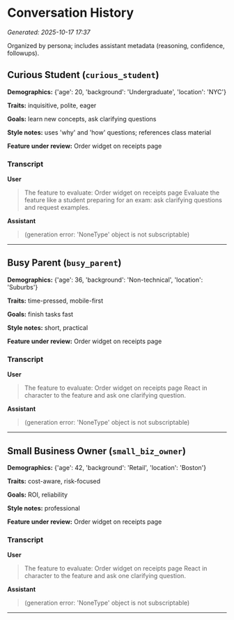 # Conversation History
_Generated: 2025-10-17 17:37_

Organized by persona; includes assistant metadata (reasoning, confidence, followups).

## Curious Student (`curious_student`)

**Demographics:** {'age': 20, 'background': 'Undergraduate', 'location': 'NYC'}

**Traits:** inquisitive, polite, eager

**Goals:** learn new concepts, ask clarifying questions

**Style notes:** uses 'why' and 'how' questions; references class material

**Feature under review:** Order widget on receipts page

### Transcript

**User**
> The feature to evaluate: Order widget on receipts page
> Evaluate the feature like a student preparing for an exam: ask clarifying questions and request examples.

**Assistant**
> (generation error: 'NoneType' object is not subscriptable)


---

## Busy Parent (`busy_parent`)

**Demographics:** {'age': 36, 'background': 'Non-technical', 'location': 'Suburbs'}

**Traits:** time-pressed, mobile-first

**Goals:** finish tasks fast

**Style notes:** short, practical

**Feature under review:** Order widget on receipts page

### Transcript

**User**
> The feature to evaluate: Order widget on receipts page
> React in character to the feature and ask one clarifying question.

**Assistant**
> (generation error: 'NoneType' object is not subscriptable)


---

## Small Business Owner (`small_biz_owner`)

**Demographics:** {'age': 42, 'background': 'Retail', 'location': 'Boston'}

**Traits:** cost-aware, risk-focused

**Goals:** ROI, reliability

**Style notes:** professional

**Feature under review:** Order widget on receipts page

### Transcript

**User**
> The feature to evaluate: Order widget on receipts page
> React in character to the feature and ask one clarifying question.

**Assistant**
> (generation error: 'NoneType' object is not subscriptable)


---

